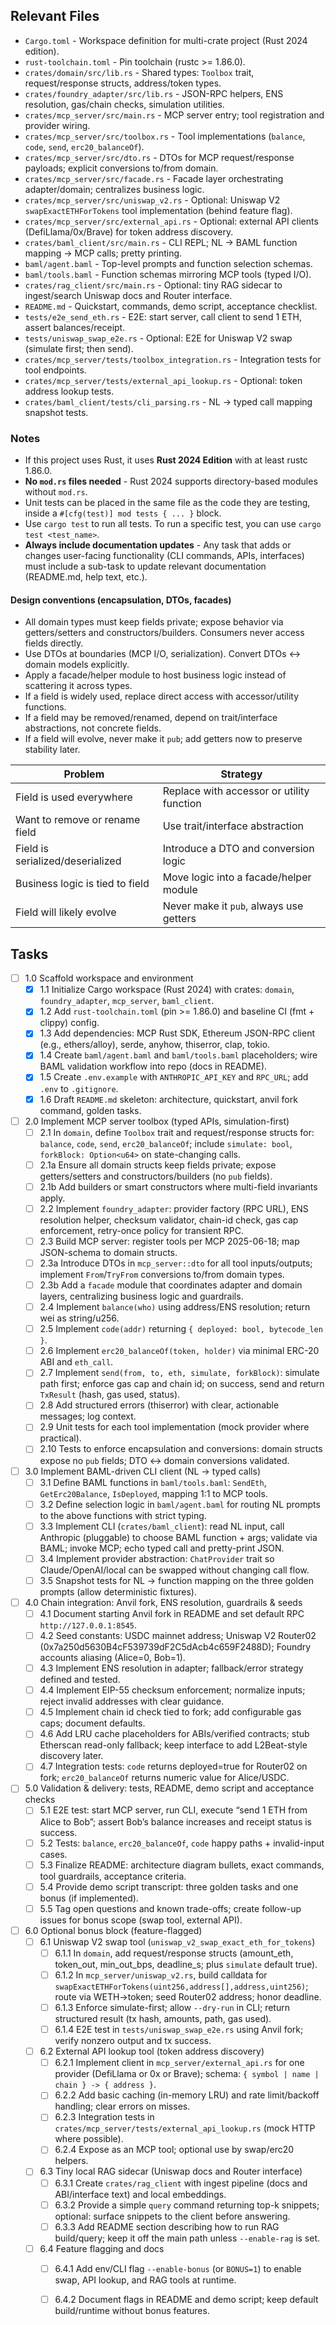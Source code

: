 ## Relevant Files

- `Cargo.toml` - Workspace definition for multi-crate project (Rust 2024 edition).
- `rust-toolchain.toml` - Pin toolchain (rustc >= 1.86.0).
- `crates/domain/src/lib.rs` - Shared types: `Toolbox` trait, request/response structs, address/token types.
- `crates/foundry_adapter/src/lib.rs` - JSON-RPC helpers, ENS resolution, gas/chain checks, simulation utilities.
- `crates/mcp_server/src/main.rs` - MCP server entry; tool registration and provider wiring.
- `crates/mcp_server/src/toolbox.rs` - Tool implementations (`balance`, `code`, `send`, `erc20_balanceOf`).
- `crates/mcp_server/src/dto.rs` - DTOs for MCP request/response payloads; explicit conversions to/from domain.
- `crates/mcp_server/src/facade.rs` - Facade layer orchestrating adapter/domain; centralizes business logic.
- `crates/mcp_server/src/uniswap_v2.rs` - Optional: Uniswap V2 `swapExactETHForTokens` tool implementation (behind feature flag).
- `crates/mcp_server/src/external_api.rs` - Optional: external API clients (DefiLlama/0x/Brave) for token address discovery.
- `crates/baml_client/src/main.rs` - CLI REPL; NL → BAML function mapping → MCP calls; pretty printing.
- `baml/agent.baml` - Top-level prompts and function selection schemas.
- `baml/tools.baml` - Function schemas mirroring MCP tools (typed I/O).
- `crates/rag_client/src/main.rs` - Optional: tiny RAG sidecar to ingest/search Uniswap docs and Router interface.
- `README.md` - Quickstart, commands, demo script, acceptance checklist.
- `tests/e2e_send_eth.rs` - E2E: start server, call client to send 1 ETH, assert balances/receipt.
- `tests/uniswap_swap_e2e.rs` - Optional: E2E for Uniswap V2 swap (simulate first; then send).
- `crates/mcp_server/tests/toolbox_integration.rs` - Integration tests for tool endpoints.
- `crates/mcp_server/tests/external_api_lookup.rs` - Optional: token address lookup tests.
- `crates/baml_client/tests/cli_parsing.rs` - NL → typed call mapping snapshot tests.

### Notes

- If this project uses Rust, it uses **Rust 2024 Edition** with at least rustc 1.86.0. 
- **No `mod.rs` files needed** - Rust 2024 supports directory-based modules without `mod.rs`.
- Unit tests can be placed in the same file as the code they are testing, inside a `#[cfg(test)] mod tests { ... }` block.
- Use `cargo test` to run all tests. To run a specific test, you can use `cargo test <test_name>`.
- **Always include documentation updates** - Any task that adds or changes user-facing functionality (CLI commands, APIs, interfaces) must include a sub-task to update relevant documentation (README.md, help text, etc.).

#### Design conventions (encapsulation, DTOs, facades)

- All domain types must keep fields private; expose behavior via getters/setters and constructors/builders. Consumers never access fields directly.
- Use DTOs at boundaries (MCP I/O, serialization). Convert DTOs ↔ domain models explicitly.
- Apply a facade/helper module to host business logic instead of scattering it across types.
- If a field is widely used, replace direct access with accessor/utility functions.
- If a field may be removed/renamed, depend on trait/interface abstractions, not concrete fields.
- If a field will evolve, never make it `pub`; add getters now to preserve stability later.

| Problem | Strategy |
| --- | --- |
| Field is used everywhere | Replace with accessor or utility function |
| Want to remove or rename field | Use trait/interface abstraction |
| Field is serialized/deserialized | Introduce a DTO and conversion logic |
| Business logic is tied to field | Move logic into a facade/helper module |
| Field will likely evolve | Never make it `pub`, always use getters |

## Tasks

- [ ] 1.0 Scaffold workspace and environment
  - [x] 1.1 Initialize Cargo workspace (Rust 2024) with crates: `domain`, `foundry_adapter`, `mcp_server`, `baml_client`.
  - [x] 1.2 Add `rust-toolchain.toml` (pin >= 1.86.0) and baseline CI (fmt + clippy) config.
  - [x] 1.3 Add dependencies: MCP Rust SDK, Ethereum JSON-RPC client (e.g., ethers/alloy), serde, anyhow, thiserror, clap, tokio.
  - [x] 1.4 Create `baml/agent.baml` and `baml/tools.baml` placeholders; wire BAML validation workflow into repo (docs in README).
  - [x] 1.5 Create `.env.example` with `ANTHROPIC_API_KEY` and `RPC_URL`; add `.env` to `.gitignore`.
  - [x] 1.6 Draft `README.md` skeleton: architecture, quickstart, anvil fork command, golden tasks.

- [ ] 2.0 Implement MCP server toolbox (typed APIs, simulation-first)
  - [ ] 2.1 In `domain`, define `Toolbox` trait and request/response structs for: `balance`, `code`, `send`, `erc20_balanceOf`; include `simulate: bool`, `forkBlock: Option<u64>` on state-changing calls.
  - [ ] 2.1a Ensure all domain structs keep fields private; expose getters/setters and constructors/builders (no `pub` fields).
  - [ ] 2.1b Add builders or smart constructors where multi-field invariants apply.
  - [ ] 2.2 Implement `foundry_adapter`: provider factory (RPC URL), ENS resolution helper, checksum validator, chain-id check, gas cap enforcement, retry-once policy for transient RPC.
  - [ ] 2.3 Build MCP server: register tools per MCP 2025-06-18; map JSON-schema to domain structs.
  - [ ] 2.3a Introduce DTOs in `mcp_server::dto` for all tool inputs/outputs; implement `From`/`TryFrom` conversions to/from domain types.
  - [ ] 2.3b Add a `facade` module that coordinates adapter and domain layers, centralizing business logic and guardrails.
  - [ ] 2.4 Implement `balance(who)` using address/ENS resolution; return wei as string/u256.
  - [ ] 2.5 Implement `code(addr)` returning `{ deployed: bool, bytecode_len }`.
  - [ ] 2.6 Implement `erc20_balanceOf(token, holder)` via minimal ERC-20 ABI and `eth_call`.
  - [ ] 2.7 Implement `send(from, to, eth, simulate, forkBlock)`: simulate path first; enforce gas cap and chain id; on success, send and return `TxResult` (hash, gas used, status).
  - [ ] 2.8 Add structured errors (thiserror) with clear, actionable messages; log context.
  - [ ] 2.9 Unit tests for each tool implementation (mock provider where practical).
  - [ ] 2.10 Tests to enforce encapsulation and conversions: domain structs expose no `pub` fields; DTO ↔ domain conversions validated.

- [ ] 3.0 Implement BAML-driven CLI client (NL → typed calls)
  - [ ] 3.1 Define BAML functions in `baml/tools.baml`: `SendEth`, `GetErc20Balance`, `IsDeployed`, mapping 1:1 to MCP tools.
  - [ ] 3.2 Define selection logic in `baml/agent.baml` for routing NL prompts to the above functions with strict typing.
  - [ ] 3.3 Implement CLI (`crates/baml_client`): read NL input, call Anthropic (pluggable) to choose BAML function + args; validate via BAML; invoke MCP; echo typed call and pretty-print JSON.
  - [ ] 3.4 Implement provider abstraction: `ChatProvider` trait so Claude/OpenAI/local can be swapped without changing call flow.
  - [ ] 3.5 Snapshot tests for NL → function mapping on the three golden prompts (allow deterministic fixtures).

- [ ] 4.0 Chain integration: Anvil fork, ENS resolution, guardrails & seeds
  - [ ] 4.1 Document starting Anvil fork in README and set default RPC `http://127.0.0.1:8545`.
  - [ ] 4.2 Seed constants: USDC mainnet address; Uniswap V2 Router02 (0x7a250d5630B4cF539739dF2C5dAcb4c659F2488D); Foundry accounts aliasing (Alice=0, Bob=1).
  - [ ] 4.3 Implement ENS resolution in adapter; fallback/error strategy defined and tested.
  - [ ] 4.4 Implement EIP-55 checksum enforcement; normalize inputs; reject invalid addresses with clear guidance.
  - [ ] 4.5 Implement chain id check tied to fork; add configurable gas caps; document defaults.
  - [ ] 4.6 Add LRU cache placeholders for ABIs/verified contracts; stub Etherscan read-only fallback; keep interface to add L2Beat-style discovery later.
  - [ ] 4.7 Integration tests: `code` returns deployed=true for Router02 on fork; `erc20_balanceOf` returns numeric value for Alice/USDC.

- [ ] 5.0 Validation & delivery: tests, README, demo script and acceptance checks
  - [ ] 5.1 E2E test: start MCP server, run CLI, execute “send 1 ETH from Alice to Bob”; assert Bob’s balance increases and receipt status is success.
  - [ ] 5.2 Tests: `balance`, `erc20_balanceOf`, `code` happy paths + invalid-input cases.
  - [ ] 5.3 Finalize README: architecture diagram bullets, exact commands, tool guardrails, acceptance criteria.
  - [ ] 5.4 Provide demo script transcript: three golden tasks and one bonus (if implemented).
  - [ ] 5.5 Tag open questions and known trade-offs; create follow-up issues for bonus scope (swap tool, external API).

- [ ] 6.0 Optional bonus block (feature-flagged)
  - [ ] 6.1 Uniswap V2 swap tool (`uniswap_v2_swap_exact_eth_for_tokens`)
    - [ ] 6.1.1 In `domain`, add request/response structs (amount_eth, token_out, min_out_bps, deadline_s; plus `simulate` default true).
    - [ ] 6.1.2 In `mcp_server/uniswap_v2.rs`, build calldata for `swapExactETHForTokens(uint256,address[],address,uint256)`; route via WETH→token; seed Router02 address; honor deadline.
    - [ ] 6.1.3 Enforce simulate-first; allow `--dry-run` in CLI; return structured result (tx hash, amounts, path, gas used).
    - [ ] 6.1.4 E2E test in `tests/uniswap_swap_e2e.rs` using Anvil fork; verify nonzero output and tx success.
  - [ ] 6.2 External API lookup tool (token address discovery)
    - [ ] 6.2.1 Implement client in `mcp_server/external_api.rs` for one provider (DefiLlama or 0x or Brave); schema: `{ symbol | name | chain } -> { address }`.
    - [ ] 6.2.2 Add basic caching (in-memory LRU) and rate limit/backoff handling; clear errors on misses.
    - [ ] 6.2.3 Integration tests in `crates/mcp_server/tests/external_api_lookup.rs` (mock HTTP where possible).
    - [ ] 6.2.4 Expose as an MCP tool; optional use by swap/erc20 helpers.
  - [ ] 6.3 Tiny local RAG sidecar (Uniswap docs and Router interface)
    - [ ] 6.3.1 Create `crates/rag_client` with ingest pipeline (docs and ABI/interface text) and local embeddings.
    - [ ] 6.3.2 Provide a simple `query` command returning top-k snippets; optional: surface snippets to the client before answering.
    - [ ] 6.3.3 Add README section describing how to run RAG build/query; keep it off the main path unless `--enable-rag` is set.
  - [ ] 6.4 Feature flagging and docs
    - [ ] 6.4.1 Add env/CLI flag `--enable-bonus` (or `BONUS=1`) to enable swap, API lookup, and RAG tools at runtime.
    - [ ] 6.4.2 Document flags in README and demo script; keep default build/runtime without bonus features.


